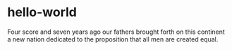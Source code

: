 # hello-world

Four score and seven years ago our fathers brought forth on this continent a new nation dedicated to the proposition that all men are created equal.
